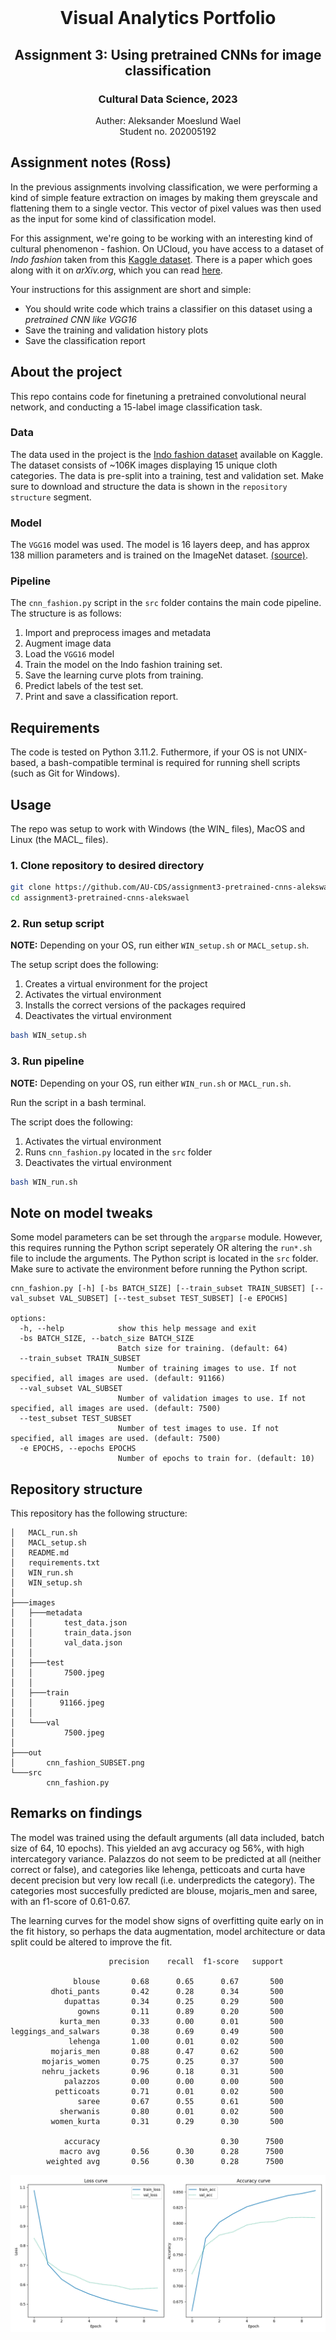<!-- PROJECT LOGO -->
<br />
  <h1 align="center">Visual Analytics Portfolio</h1> 
  <h2 align="center">Assignment 3: Using pretrained CNNs for image classification</h2> 
  <h3 align="center">Cultural Data Science, 2023</h3> 
  <p align="center">
  Auther: Aleksander Moeslund Wael <br>
  Student no. 202005192
  </p>
</p>

## Assignment notes (Ross)
In the previous assignments involving classification, we were performing a kind of simple feature extraction on images by making them greyscale and flattening them to a single vector. This vector of pixel values was then used as the input for some kind of classification model.

For this assignment, we're going to be working with an interesting kind of cultural phenomenon - fashion. On UCloud, you have access to a dataset of *Indo fashion* taken from this [Kaggle dataset](https://www.kaggle.com/datasets/validmodel/indo-fashion-dataset). There is a paper which goes along with it on *arXiv.org*, which you can read [here](https://arxiv.org/abs/2104.02830).

Your instructions for this assignment are short and simple:

- You should write code which trains a classifier on this dataset using a *pretrained CNN like VGG16*
- Save the training and validation history plots
- Save the classification report

## About the project
This repo contains code for finetuning a pretrained convolutional neural network, and conducting a 15-label image classification task.

### Data
The data used in the project is the [Indo fashion dataset](https://www.kaggle.com/datasets/validmodel/indo-fashion-dataset) available on Kaggle. The dataset consists of ~106K images displaying 15 unique cloth categories. The data is pre-split into a training, test and validation set. Make sure to download and structure the data is shown in the `repository structure` segment.

### Model
The `VGG16` model was used. The model is 16 layers deep, and has approx 138 million parameters and is trained on the ImageNet dataset. [(source)](https://medium.com/@mygreatlearning/everything-you-need-to-know-about-vgg16-7315defb5918).

### Pipeline
The `cnn_fashion.py` script in the `src` folder contains the main code pipeline. The structure is as follows:
1. Import and preprocess images and metadata
2. Augment image data
3. Load the `VGG16` model
4. Train the model on the Indo fashion training set.
5. Save the learning curve plots from training.
6. Predict labels of the test set.
7. Print and save a classification report.

## Requirements

The code is tested on Python 3.11.2. Futhermore, if your OS is not UNIX-based, a bash-compatible terminal is required for running shell scripts (such as Git for Windows).

## Usage

The repo was setup to work with Windows (the WIN_ files), MacOS and Linux (the MACL_ files).

### 1. Clone repository to desired directory

```bash
git clone https://github.com/AU-CDS/assignment3-pretrained-cnns-alekswael
cd assignment3-pretrained-cnns-alekswael
```
### 2. Run setup script 
**NOTE:** Depending on your OS, run either `WIN_setup.sh` or `MACL_setup.sh`.

The setup script does the following:
1. Creates a virtual environment for the project
2. Activates the virtual environment
3. Installs the correct versions of the packages required
5. Deactivates the virtual environment

```bash
bash WIN_setup.sh
```

### 3. Run pipeline
**NOTE:** Depending on your OS, run either `WIN_run.sh` or `MACL_run.sh`.

Run the script in a bash terminal.

The script does the following:
1. Activates the virtual environment
2. Runs `cnn_fashion.py` located in the `src` folder
3. Deactivates the virtual environment
```bash
bash WIN_run.sh
```

## Note on model tweaks
Some model parameters can be set through the ``argparse`` module. However, this requires running the Python script seperately OR altering the `run*.sh` file to include the arguments. The Python script is located in the `src` folder. Make sure to activate the environment before running the Python script.

```
cnn_fashion.py [-h] [-bs BATCH_SIZE] [--train_subset TRAIN_SUBSET] [--val_subset VAL_SUBSET] [--test_subset TEST_SUBSET] [-e EPOCHS]

options:
  -h, --help            show this help message and exit
  -bs BATCH_SIZE, --batch_size BATCH_SIZE
                        Batch size for training. (default: 64)
  --train_subset TRAIN_SUBSET
                        Number of training images to use. If not specified, all images are used. (default: 91166)
  --val_subset VAL_SUBSET
                        Number of validation images to use. If not specified, all images are used. (default: 7500)
  --test_subset TEST_SUBSET
                        Number of test images to use. If not specified, all images are used. (default: 7500)
  -e EPOCHS, --epochs EPOCHS
                        Number of epochs to train for. (default: 10)
```

## Repository structure
This repository has the following structure:
```
│   MACL_run.sh
│   MACL_setup.sh
│   README.md
│   requirements.txt
│   WIN_run.sh
│   WIN_setup.sh
│
├───images
│   ├───metadata
│   │       test_data.json
│   │       train_data.json
│   │       val_data.json
│   │
│   ├───test
│   │       7500.jpeg
│   │       
│   ├───train
│   │      91166.jpeg
│   │
│   └───val
│           7500.jpeg
│
├───out
│       cnn_fashion_SUBSET.png
└───src
        cnn_fashion.py
```

## Remarks on findings
The model was trained using the default arguments (all data included, batch size of 64, 10 epochs). This yielded an avg accuracy og 56%, with high intercategory variance. Palazzos do not seem to be predicted at all (neither correct or false), and categories like lehenga, petticoats and curta have decent precision but very low recall (i.e. underpredicts the category). The categories most succesfully predicted are blouse, mojaris_men and saree, with an f1-score of 0.61-0.67.

The learning curves for the model show signs of overfitting quite early on in the fit history, so perhaps the data augmentation, model architecture or data split could be altered to improve the fit.

```
                      precision    recall  f1-score   support

              blouse       0.68      0.65      0.67       500
         dhoti_pants       0.42      0.28      0.34       500
            dupattas       0.34      0.25      0.29       500
               gowns       0.11      0.89      0.20       500
           kurta_men       0.33      0.00      0.01       500
leggings_and_salwars       0.38      0.69      0.49       500
             lehenga       1.00      0.01      0.02       500
         mojaris_men       0.88      0.47      0.62       500
       mojaris_women       0.75      0.25      0.37       500
       nehru_jackets       0.96      0.18      0.31       500
            palazzos       0.00      0.00      0.00       500
          petticoats       0.71      0.01      0.02       500
               saree       0.67      0.55      0.61       500
           sherwanis       0.80      0.01      0.02       500
         women_kurta       0.31      0.29      0.30       500

            accuracy                           0.30      7500
           macro avg       0.56      0.30      0.28      7500
        weighted avg       0.56      0.30      0.28      7500
```

![Learning curves](out\cnn_fashion_SUBSET.png)
